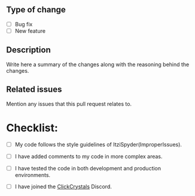 ## Type of change

- [ ] Bug fix
- [ ] New feature

## Description

Write here a summary of the changes along with the reasoning behind the changes.

## Related issues

Mention any issues that this pull request relates to.

# Checklist:

- [ ] My code follows the style guidelines of ItziSpyder(ImproperIssues).
- [ ] I have added comments to my code in more complex areas.
- [ ] I have tested the code in both development and production environments.
- [ ] I have joined  the [ClickCrystals]((https://discord.com/invite/tMaShNzNtP)) Discord.

